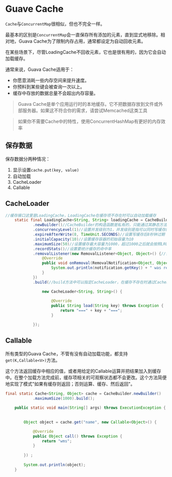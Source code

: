 # Guave Cache


`Cache`与`ConcurrentMap`很相似，但也不完全一样。

最基本的区别是`ConcurrentMap`会一直保存所有添加的元素，直到显式地移除。相对地，Guava Cache为了限制内存占用，通常都设定为自动回收元素。

在某些场景下，尽管LoadingCache不回收元素，它也是很有用的，因为它会自动加载缓存。


通常来说，Guava Cache适用于：

* 你愿意消耗一些内存空间来提升速度。
* 你预料到某些键会被查询一次以上。
* 缓存中存放的数据总量不会超出内存容量。

> Guava Cache是单个应用运行时的本地缓存。它不把数据存放到文件或外部服务器。如果这不符合你的需求，请尝试Memcached这类工具

> 如果你不需要Cache中的特性，使用ConcurrentHashMap有更好的内存效率

## 保存数据

保存数据分两种情况：
1. 显示设置`cache.put(key, value)`
2. 自动加载
  1. CacheLoader
  2. Callable

## CacheLoader

```java
//缓存接口这里是LoadingCache，LoadingCache在缓存项不存在时可以自动加载缓存
	static final LoadingCache<String, String> loadingCache = CacheBuilder
			.newBuilder()//CacheBuilder的构造函数是私有的，只能通过其静态方法newBuilder()来获得CacheBuilder的实例
			.concurrencyLevel(1)//设置并发级别为1，并发级别是指可以同时写缓存的线程数
			.expireAfterWrite(8, TimeUnit.SECONDS)//设置写缓存后8秒钟过期
			.initialCapacity(10)//设置缓存容器的初始容量为10
			.maximumSize(50)//设置缓存最大容量为1000，超过1000之后就会按照LRU最近虽少使用算法来移除缓存项
			.recordStats()//设置要统计缓存的命中率
			.removalListener(new RemovalListener<Object, Object>() {//设置缓存的移除通知
                @Override
                public void onRemoval(RemovalNotification<Object, Object> notification) {
                    System.out.println(notification.getKey() + " was removed, cause is " + notification.getCause());
                }
            })
			.build(//build方法中可以指定CacheLoader，在缓存不存在时通过CacheLoader的实现自动加载缓存

				new CacheLoader<String, String>() {
	
					@Override
					public String load(String key) throws Exception {
						return "===" + key + "===";
					}

			});
```

## Callable 

所有类型的Guava Cache，不管有没有自动加载功能，都支持`get(K,Callable<V>)`方法。

这个方法返回缓存中相应的值，或者用给定的Callable运算并把结果加入到缓存中。在整个加载方法完成前，缓存项相关的可观察状态都不会更改。这个方法简便地实现了模式"如果有缓存则返回；否则运算、缓存、然后返回"。

```java
final static Cache<String, Object> cache = CacheBuilder.newBuilder()
			.maximumSize(1000).build();
	
	public static void main(String[] args) throws ExecutionException {
		
		
		Object object = cache.get("name", new Callable<Object>() {

			@Override
			public Object call() throws Exception {
				return "wms";
			}
			
		}) ;
		
		System.out.println(object);
	}
```





